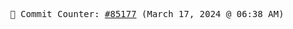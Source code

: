 <p align="center">
    <samp>
        📮 Commit Counter: <a href="https://github.com/Javascript-void0/Javascript-void0/commits/main">#85177</a> (March 17, 2024 @ 06:38 AM)
    </samp>
</p>